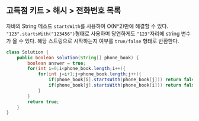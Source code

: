 ## 고득점 키트 > 해시 > 전화번호 목록

자바의 String 메소드 `startsWith`를 사용하여 O(N^2)만에 해결할 수 있다.  `"123".startsWith("123456")`형태로 사용하며 당연하게도 `"123"`자리에 string 변수가 올 수 있다. 해당 스트링으로 시작하는지 여부를 `true/false` 형태로 반환한다.

```java
class Solution {
    public boolean solution(String[] phone_book) {
        boolean answer = true;
        for(int i=0;i<phone_book.length;i++){
            for(int j=i+1;j<phone_book.length;j++){
                if(phone_book[i].startsWith(phone_book[j])) return false;
                if(phone_book[j].startsWith(phone_book[i])) return false;
            }
        }
        return true;
    }
}
```

